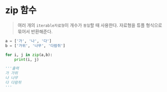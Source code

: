 # zip 함수

> 여러 개의 `iterable자료형`이 개수가 `동일`할 때 사용한다.
> 자료형을 튜플 형식으로 묶어서 반환해준다.

```python
a = ['가', '나', '다']
b = ['가위', '나무', '다람쥐']

for i, j in zip(a,b):
    print(i, j)

'''출력
가 가위
나 나무
다 다람쥐
'''
```
